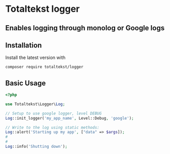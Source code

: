 # Totaltekst logger

## Enables logging through monolog or Google logs

## Installation

Install the latest version with

```bash
composer require totaltekst/logger
```

## Basic Usage

```php
<?php

use Totaltekst\Logger\Log;

// Setup to use google logger, level DEBUG
Log::init_logger('my_app_name', Level::Debug, 'google');

// Write to the log using static methods:
Log::alert('Starting up my app', ["data" => $args]);
# 
# 
Log::info('Shutting down');

```